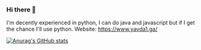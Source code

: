 ### Hi there 👋

I'm decently experienced in python, I can do java and javascript but if I get the chance I'll use python.
Website:
https://www.yavda1.ga/

[![Anurag's GitHub stats](https://github-readme-stats.vercel.app/api?username=yavda1&theme=tokyonight)](https://github.com/anuraghazra/github-readme-stats)

<!--
**yavda1/yavda1** is a ✨ _special_ ✨ repository because its `README.md` (this file) appears on your GitHub profile.

Here are some ideas to get you started:

- 🔭 I’m currently working on ...
- 🌱 I’m currently learning ...
- 👯 I’m looking to collaborate on ...
- 🤔 I’m looking for help with ...
- 💬 Ask me about ...
- 📫 How to reach me: ...
- 😄 Pronouns: ...
- ⚡ Fun fact: ...
-->
